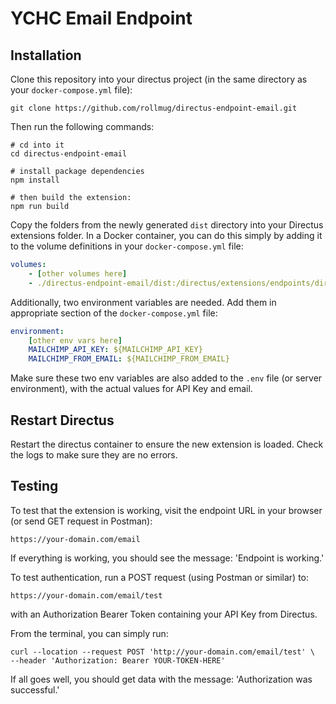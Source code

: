 # YCHC Email Endpoint

## Installation

Clone this repository into your directus project (in the same directory as your `docker-compose.yml` file):

```shell
git clone https://github.com/rollmug/directus-endpoint-email.git
```

Then run the following commands:

```shell
# cd into it
cd directus-endpoint-email

# install package dependencies
npm install

# then build the extension:
npm run build
```

Copy the folders from the newly generated `dist` directory into your Directus extensions folder. In a  Docker container, you can do this simply by adding it to the volume definitions in your `docker-compose.yml` file:

```yaml
volumes:
    - [other volumes here]
    - ./directus-endpoint-email/dist:/directus/extensions/endpoints/directus-extension-endpoint-email
```

Additionally, two environment variables are needed. Add them in appropriate section of the `docker-compose.yml` file:

```yaml
environment:
    [other env vars here]
    MAILCHIMP_API_KEY: ${MAILCHIMP_API_KEY}
    MAILCHIMP_FROM_EMAIL: ${MAILCHIMP_FROM_EMAIL}
```

Make sure these two env variables are also added to the `.env` file (or server environment), with the actual values for API Key and email.

## Restart Directus

Restart the directus container to ensure the new extension is loaded. Check the logs to make sure they are no errors. 

## Testing

To test that the extension is working, visit the endpoint URL in your browser (or send GET request in Postman):

```
https://your-domain.com/email
```

If everything is working, you should see the message: 'Endpoint is working.'

To test authentication, run a POST request (using Postman or similar) to:

```
https://your-domain.com/email/test
```

with an Authorization Bearer Token containing your API Key from Directus.

From the terminal, you can simply run:

```shell
curl --location --request POST 'http://your-domain.com/email/test' \
--header 'Authorization: Bearer YOUR-TOKEN-HERE'
```

If all goes well, you should get data with the message: 'Authorization was successful.'
